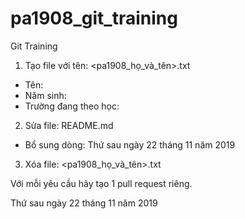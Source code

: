 # pa1908_git_training

Git Training

1. Tạo file với tên: <pa1908_họ_và_tên>.txt
- Tên: 
- Năm sinh: 
- Trường đang theo học: 

2. Sửa file: README.md
- Bổ sung dòng: Thứ sau ngày 22 tháng 11 năm 2019

3. Xóa file: <pa1908_họ_và_tên>.txt

Với mỗi yêu cầu hãy tạo 1 pull request riêng.

Thứ sau ngày 22 tháng 11 năm 2019
